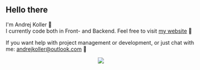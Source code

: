 <body>
<div align="left">
  <h2>Hello there</h2>
</div>
<div>
  <p>I'm Andrej Koller 👋<br>
    I currently code both in Front- and Backend. Feel free to visit <a href="https://www.andrejkoller.com">my website</a> 💭
  </p>
</div>
<div>
  <p>
    If you want help with project management or development, or just chat with me: <a href="mailto:andrejkoller@outlook.com">andrejkoller@outlook.com</a> 📧
  </p>
</div>
<div align="center">
  <p>
    <img src="https://skillicons.dev/icons?i=html,css,js,angular,react,nextjs,threejs,tailwind,bootstrap,dotnet,cs,java,wordpress,wasm)](https://skillicons.dev">
  </p>
</div>
</body>
